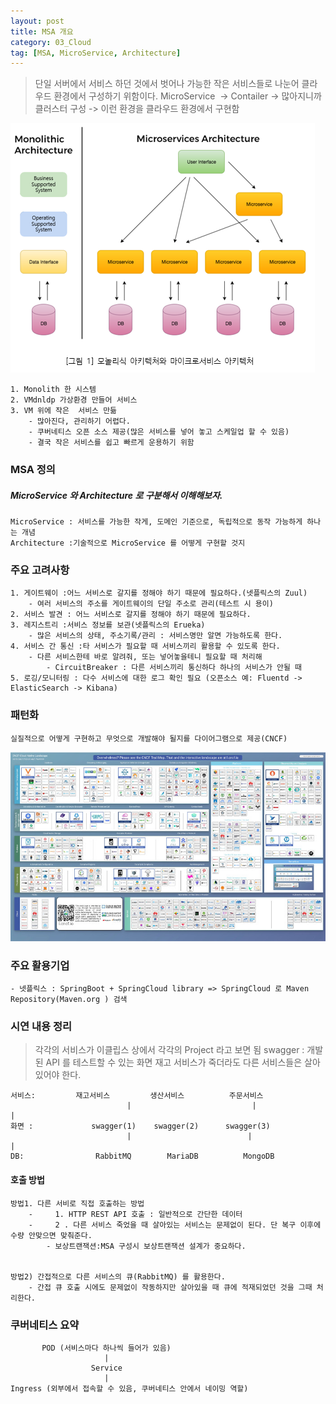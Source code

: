 ```yaml
---
layout: post
title: MSA 개요 
category: 03_Cloud
tag: [MSA, MicroService, Architecture]
---
```



> 단일 서버에서 서비스 하던 것에서 벗어나 가능한 작은 서비스들로 나눈어 클라우드 환경에서 구성하기 위함이다. 
 MicroService  -> Contailer -> 많아지니까 클러스터 구성 -> 이런 환경을 클라우드 환경에서 구현함
 
![https://www.s-core.co.kr/ 참조](/assets/images/msa-arch.png) 

    1. Monolith 한 시스템
    2. VMdnldp 가상환경 만들어 서비스
    3. VM 위에 작은  서비스 만듦
        - 많아진다, 관리하기 어렵다. 
        - 쿠버네티스 오픈 소스 제공(많은 서비스를 넣어 놓고 스케일업 할 수 있음)
        - 결국 작은 서비스를 쉽고 빠르게 운용하기 위함


### MSA 정의

##### MicroService 와 Architecture 로 구분해서 이해해보자. 

    MicroService : 서비스를 가능한 작게, 도메인 기준으로, 독립적으로 동작 가능하게 하나는 개념
    Architecture :기술적으로 MicroService 를 어떻게 구현할 것지 

### 주요 고려사항
    1. 게이트웨이 :어느 서비스로 갈지를 정해야 하기 때문에 필요하다.(넷플릭스의 Zuul)
        - 여러 서비스의 주소를 게이트웨이의 단일 주소로 관리(테스트 시 용이)
    2. 서비스 발견 : 어느 서비스로 갈지를 정해야 하기 때문에 필요하다.
    3. 레지스트리 :서비스 정보를 보관(넷플릭스의 Erueka)
        - 많은 서비스의 상태, 주소기록/관리 : 서비스명만 알면 가능하도록 한다. 
    4. 서비스 간 통신 :타 서비스가 필요할 때 서비스끼리 활용할 수 있도록 한다.
        - 다른 서비스한테 바로 알려줘, 또는 넣어놓을테니 필요할 때 처리해
            - CircuitBreaker : 다른 서비스끼리 통신하다 하나의 서비스가 안될 때
    5. 로깅/모니터링 : 다수 서비스에 대한 로그 확인 필요 (오픈소스 예: Fluentd -> ElasticSearch -> Kibana)


### 패턴화
    실질적으로 어떻게 구현하고 무엇으로 개발해야 될지를 다이어그램으로 제공(CNCF)
    
![generateFolder](/assets/images/msa-cncf.jpg)

### 주요 활용기업
    - 넷플릭스 : SpringBoot + SpringCloud library => SpringCloud 로 Maven  Repository(Maven.org ) 검색



### 시연 내용 정리 

>각각의 서비스가 이클립스 상에서 각각의 Project 라고 보면 됨
swagger : 개발된 API 를 테스트할 수 있는 화면
재고 서비스가 죽더라도 다른 서비스들은 살아 있어야 한다. 


```
서비스:         재고서비스         생산서비스          주문서비스
                          |                           |                          |
화면 :             swagger(1)    swagger(2)      swagger(3)
                          |                          |                          | 
DB:                RabbitMQ        MariaDB          MongoDB

```

#### 호출 방법

    방법1. 다른 서비로 직접 호출하는 방법
        -     1. HTTP REST API 호출 : 일반적으로 간단한 데이터
        -     2 . 다른 서비스 죽었을 때 살아있는 서비스는 문제없이 된다. 단 복구 이후에 수량 안맞으면 맞춰준다.
            - 보상트랜잭션:MSA 구성시 보상트랜잭션 설계가 중요하다.
    
    
    방법2) 간접적으로 다른 서비스의 큐(RabbitMQ) 를 활용한다.
        - 간접 큐 호출 시에도 문제없이 작동하지만 살아있을 때 큐에 적재되었던 것을 그때 처리한다.
     
     
### 쿠버네티스 요약
   
   ```
          POD (서비스마다 하나씩 들어가 있음)
                        |
                     Service
                        | 
  Ingress (외부에서 접속할 수 있음, 쿠버네티스 안에서 네이밍 역할)
   
   
   ```
